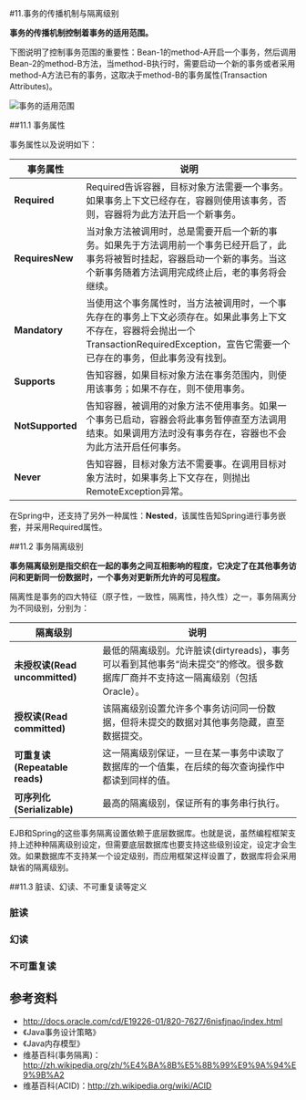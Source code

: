 #11.事务的传播机制与隔离级别

__事务的传播机制控制着事务的适用范围。__

下图说明了控制事务范围的重要性：Bean-1的method-A开启一个事务，然后调用Bean-2的method-B方法，当method-B执行时，需要启动一个新的事务或者采用method-A方法已有的事务，这取决于method-B的事务属性(Transaction Attributes)。

![事务的适用范围](http://docs.oracle.com/cd/E19226-01/820-7627/images/trans-transactionScope.gif)
 
##11.1 事务属性

事务属性以及说明如下：

事务属性     |  说明
------------ | -------------
__Required__     | Required告诉容器，目标对象方法需要一个事务。如果事务上下文已经存在，容器则使用该事务，否则，容器将为此方法开启一个新事务。
__RequiresNew__  | 当对象方法被调用时，总是需要开启一个新的事务。如果先于方法调用前一个事务已经开启了，此事务将被暂时挂起，容器启动一个新的事务。当这个新事务随着方法调用完成终止后，老的事务将会继续。
__Mandatory__    | 当使用这个事务属性时，当方法被调用时，一个事先存在的事务上下文必须存在。如果此事务上下文不存在，容器将会抛出一个TransactionRequiredException，宣告它需要一个已存在的事务，但此事务没有找到。
__Supports__     | 告知容器，如果目标对象方法在事务范围内，则使用该事务；如果不存在，则不使用事务。
__NotSupported__ | 告知容器，被调用的对象方法不使用事务。如果一个事务已启动，容器会将此事务暂停直至方法调用结束。如果调用方法时没有事务存在，容器也不会为此方法开启任何事务。
__Never__        | 告知容器，目标对象方法不需要事。在调用目标对象方法时，如果事务上下文存在，则抛出RemoteException异常。

在Spring中，还支持了另外一种属性：__Nested__，该属性告知Spring进行事务嵌套，并采用Required属性。

##11.2 事务隔离级别

__事务隔离级别是指交织在一起的事务之间互相影响的程度，它决定了在其他事务访问和更新同一份数据时，一个事务对更新所允许的可见程度。__

隔离性是事务的四大特征（原子性，一致性，隔离性，持久性）之一，事务隔离分为不同级别，分别为：

隔离级别                       | 说明
-------------------------------|-----------------------
__未授权读(Read uncommitted)__ |最低的隔离级别。允许脏读(dirtyreads)，事务可以看到其他事务“尚未提交”的修改。很多数据库厂商并不支持这一隔离级别（包括Oracle）。
__授权读(Read committed)__     |该隔离级别设置允许多个事务访问同一份数据，但将未提交的数据对其他事务隐藏，直至数据提交。
__可重复读(Repeatable reads)__ |这一隔离级别保证，一旦在某一事务中读取了数据库的一个值集，在后续的每次查询操作中都读到同样的值。
__可序列化(Serializable)__     |最高的隔离级别，保证所有的事务串行执行。

EJB和Spring的这些事务隔离设置依赖于底层数据库。也就是说，虽然编程框架支持上述种种隔离级别设定，但需要底层数据库也要支持这些级别设定，设定才会生效。如果数据库不支持某一个设定级别，而应用框架这样设置了，数据库将会采用缺省的隔离级别。

##11.3 脏读、幻读、不可重复读等定义

### 脏读

### 幻读

### 不可重复读

## 参考资料

  * http://docs.oracle.com/cd/E19226-01/820-7627/6nisfjnao/index.html
  * 《Java事务设计策略》
  * 《Java内存模型》
  * 维基百科(事务隔离)：http://zh.wikipedia.org/zh/%E4%BA%8B%E5%8B%99%E9%9A%94%E9%9B%A2
  * 维基百科(ACID)：http://zh.wikipedia.org/wiki/ACID
